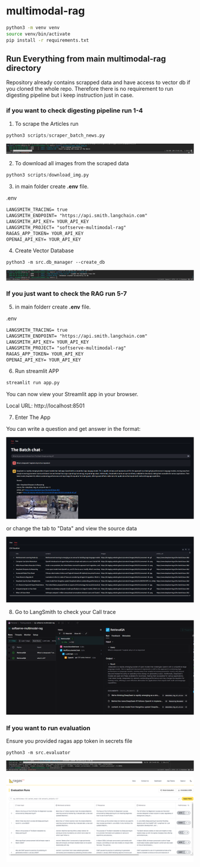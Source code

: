 # multimodal-rag

```bash
python3 -m venv venv
source venv/bin/activate
pip install -r requirements.txt
```

## Run Everything from main multimodal-rag directory
Repository already contains scrapped data and have access to vector db if you cloned the whole repo. Therefore there is no requirement to run digesting pipeline but i keep instruction just in case.

### if you want to check digesting pipeline run 1-4
1. To scrape the Articles run

```python
python3 scripts/scraper_batch_news.py
```

![alt text](.github_data/scraping.png)

2. To download all images from the scraped data

```python
python3 scripts/download_img.py
```

3.  in main folder create **.env** file.


.env
```
LANGSMITH_TRACING= true
LANGSMITH_ENDPOINT= "https://api.smith.langchain.com"
LANGSMITH_API_KEY= YOUR_API_KEY
LANGSMITH_PROJECT= "softserve-multimodal-rag"
RAGAS_APP_TOKEN= YOUR_API_KEY
OPENAI_API_KEY= YOUR_API_KEY
```

4. Create Vector Database
```
python3 -m src.db_manager --create_db
```

![alt text](.github_data/databse_creation.png)

### If you just want to check the RAG run 5-7

5.  in main folderr create **.env** file.

.env
```
LANGSMITH_TRACING= true
LANGSMITH_ENDPOINT= "https://api.smith.langchain.com"
LANGSMITH_API_KEY= YOUR_API_KEY
LANGSMITH_PROJECT= "softserve-multimodal-rag"
RAGAS_APP_TOKEN= YOUR_API_KEY
OPENAI_API_KEY= YOUR_API_KEY
```

6. Run streamlit APP
```bash
streamlit run app.py
```

You can now view your Streamlit app in your browser.

Local URL: http://localhost:8501

7. Enter The App

You can write a question and get answer in the format:

![alt text](.github_data/chat.png)

or change the tab to "Data" and view the source data 

![alt text](.github_data/data.png)

8. Go to LangSmith to check your Call trace

![alt text](.github_data/tracing.png)

### If you want to run evaluation
Ensure you provided ragas app token in secrets file

```
python3 -m src.evaluator
```

![alt text](.github_data/evaluation.png)


![alt text](.github_data/ragas.png)
